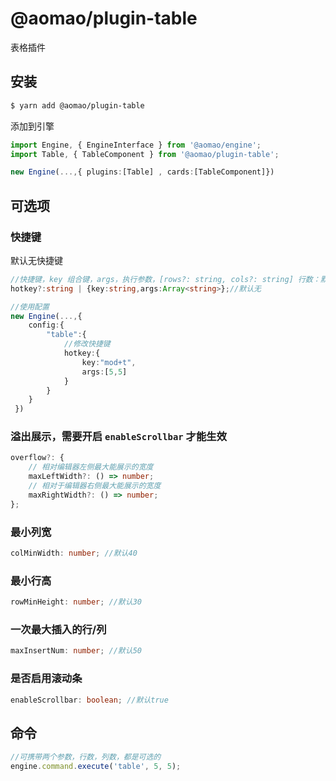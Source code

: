 # @aomao/plugin-table

表格插件

## 安装

```bash
$ yarn add @aomao/plugin-table
```

添加到引擎

```ts
import Engine, { EngineInterface } from '@aomao/engine';
import Table, { TableComponent } from '@aomao/plugin-table';

new Engine(...,{ plugins:[Table] , cards:[TableComponent]})
```

## 可选项

### 快捷键

默认无快捷键

```ts
//快捷键，key 组合键，args，执行参数，[rows?: string, cols?: string] 行数：默认3行，列数：默认3列
hotkey?:string | {key:string,args:Array<string>};//默认无

//使用配置
new Engine(...,{
    config:{
        "table":{
            //修改快捷键
            hotkey:{
                key:"mod+t",
                args:[5,5]
            }
        }
    }
 })
```

### 溢出展示，需要开启 `enableScrollbar` 才能生效

```ts
overflow?: {
    // 相对编辑器左侧最大能展示的宽度
    maxLeftWidth?: () => number;
    // 相对于编辑器右侧最大能展示的宽度
    maxRightWidth?: () => number;
};
```

### 最小列宽

```ts
colMinWidth: number; //默认40
```

### 最小行高

```ts
rowMinHeight: number; //默认30
```

### 一次最大插入的行/列

```ts
maxInsertNum: number; //默认50
```

### 是否启用滚动条

```ts
enableScrollbar: boolean; //默认true
```

## 命令

```ts
//可携带两个参数，行数，列数，都是可选的
engine.command.execute('table', 5, 5);
```
